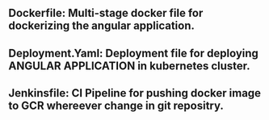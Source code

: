 
**Dockerfile:** Multi-stage docker file for dockerizing the angular application.
--------------------------------------------------------------------------------------------------------------------------

**Deployment.Yaml:** Deployment file for deploying ANGULAR APPLICATION in kubernetes cluster. 
--------------------------------------------------------------------------------------------------------------------------

**Jenkinsfile:** CI Pipeline for pushing docker image to GCR whereever change in git repositry.
------------------------------------------------------------------------------------------------- 
